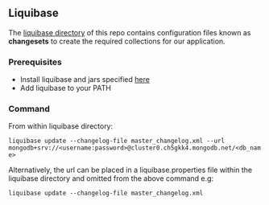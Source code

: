## Liquibase

The [liquibase directory](../liquibase) of this repo contains configuration files known as **changesets** to create the required collections for our application.

### Prerequisites

- Install liquibase and jars specified [here](https://contribute.liquibase.com/extensions-integrations/directory/database-tutorials/mongodb)
- Add liquibase to your PATH


### Command

From within liquibase directory:

`liquibase update --changelog-file master_changelog.xml --url mongodb+srv://<username:password>@cluster0.ch5gkk4.mongodb.net/<db_name>`

Alternatively, the url can be placed in a liquibase.properties file within the liquibase directory and omitted from the above command e.g:

`liquibase update --changelog-file master_changelog.xml`